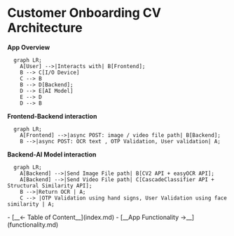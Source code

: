 # __Customer Onboarding CV Architecture__

__App Overview__

``` mermaid
  graph LR;
    A[User] -->|Interacts with| B[Frontend];
    B --> C[I/O Device]
    C --> B
    B --> D[Backend];
    D --> E[AI Model]
    E --> D
    D --> B
```

__Frontend-Backend interaction__
``` mermaid
  graph LR;
    A[Frontend] -->|async POST: image / video file path| B[Backend];
    B -->|async POST: OCR text , OTP Validation, User validation| A;
```

__Backend-AI Model interaction__
``` mermaid
  graph LR;
    A[Backend] -->|Send Image File path| B[CV2 API + easyOCR API];
    A[Backend] -->|Send Video File path| C[CascadeClassifier API + Structural Similarity API];
    B -->|Return OCR | A;
    C --> |OTP Validation using hand signs, User Validation using face similarity | A;

```

<div class="grid cards" markdown>
  - [__<- Table of Content__](index.md)
  - [__App Functionality ->__](functionality.md)
</div>